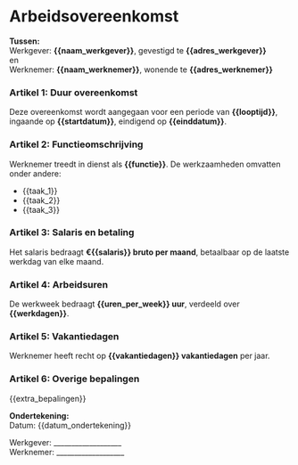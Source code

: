 # Arbeidsovereenkomst

**Tussen:**  
Werkgever: **{{naam_werkgever}}**, gevestigd te **{{adres_werkgever}}**  
en  
Werknemer: **{{naam_werknemer}}**, wonende te **{{adres_werknemer}}**  

### Artikel 1: Duur overeenkomst
Deze overeenkomst wordt aangegaan voor een periode van **{{looptijd}}**, ingaande op **{{startdatum}}**, eindigend op **{{einddatum}}**.

### Artikel 2: Functieomschrijving
Werknemer treedt in dienst als **{{functie}}**. De werkzaamheden omvatten onder andere:
- {{taak_1}}
- {{taak_2}}
- {{taak_3}}

### Artikel 3: Salaris en betaling
Het salaris bedraagt **€{{salaris}} bruto per maand**, betaalbaar op de laatste werkdag van elke maand.

### Artikel 4: Arbeidsuren
De werkweek bedraagt **{{uren_per_week}} uur**, verdeeld over **{{werkdagen}}**.

### Artikel 5: Vakantiedagen
Werknemer heeft recht op **{{vakantiedagen}} vakantiedagen** per jaar.

### Artikel 6: Overige bepalingen
{{extra_bepalingen}}

**Ondertekening:**  
Datum: {{datum_ondertekening}}  

Werkgever: ___________________  
Werknemer: ___________________
